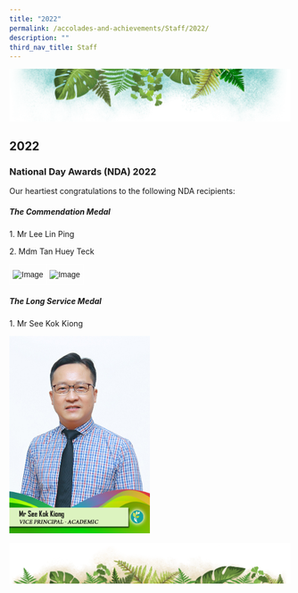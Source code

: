 ```yaml
---
title: "2022"
permalink: /accolades-and-achievements/Staff/2022/
description: ""
third_nav_title: Staff
---
```

![](/images/Banner.png)

2022
----

### National Day Awards (NDA) 2022

Our heartiest congratulations to the following NDA recipients:  

##### **The Commendation Medal**

1\. Mr Lee Lin Ping

2\. Mdm Tan Huey Teck

<style type="text/css">
.tg  {border-collapse:collapse;border-spacing:0;}
.tg td{border-color:black;border-style:solid;border-width:1px;font-family:Arial, sans-serif;font-size:14px;
  overflow:hidden;padding:10px 5px;word-break:normal;}
.tg th{border-color:black;border-style:solid;border-width:1px;font-family:Arial, sans-serif;font-size:14px;
  font-weight:normal;overflow:hidden;padding:10px 5px;word-break:normal;}
.tg .tg-8jgo{border-color:#ffffff;text-align:center;vertical-align:top}
</style>
<table class="tg">
<thead>
  <tr>
    <td class="tg-8jgo"><img src="https://ferngreenpri-moe-edu-sg-admin.cwp.sg/qql/slot/u775/Accolades/Mr%20Lee%20Lin%20Ping.jpg" alt="Image" width="75" height="112"></td>
    <td class="tg-8jgo"><img src="https://ferngreenpri-moe-edu-sg-admin.cwp.sg/qql/slot/u775/Accolades/Mrs%20Yap-Tan%20Huey%20Teck%20Michelle[0].jpg" alt="Image" width="75" height="112"></td>
  </tr>
</thead>
</table>


##### **The Long Service Medal**  

  

1\. Mr See Kok Kiong

<img src="/images/Mr%20See%20Kok%20Kiong.jpg" style="width:50%">

![](/images/bg-bottom.png)